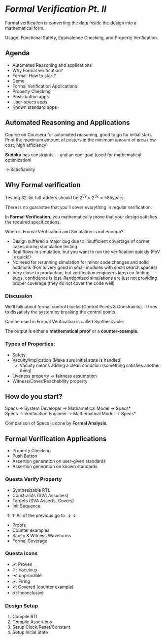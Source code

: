 # _Formal Verification Pt. II_

Formal verification is converting the data inside the design into a mathematical form.

Usage: Functional Safety, Equivalence Checking, and Property Verification.


## Agenda
- Automated Reasoning and applications
- Why Formal verification?
- Formal: How to start?
- Demo
- Formal Verification Applications
- Property Checking
- Push-button apps
- User-specs apps
- Known standard apps

## Automated Reasoning and Applications
Course on Coursera for automated reasoning, good to go for initial start.
Print the maximum amount of posters in the minimum amount of area (low cost, high efficiency)

**Sudoku** has constraints -- and an end-goal (used for mathematical optimization)

$\rightarrow$ Satisfiability

## Why Formal verification
Testing 32-bit full-adders should be $2^{32} \times 2^{32}=585 \text{years}$

There is no guarantee that you'll cover everything in regular verification.

In **Formal Verification**, you mathematically prove that your design satisfies the required specifications.

When is Formal Verification and Simulation is not enough?
- Design suffered a major bug due to insufficient covertage of corner cases during sumulation testing
- Real flows in simulation, but you want to run the verification quickly (FoV is quick!)
- No need for rerunning simulation for minor code changes and solid additions (FoV is very good in small modules with small search spaces)
- Very close to production, but verification engineers keep on finding bugs, confidence is lost. Randomized simulations are just not providing proper coverage (they do not cover the code well)

### Discussion
We'll talk about formal control blocks (Control Points & Constraints). It tries to dissatisfy the system by breaking the control points.

Can be used in Formal Verification is called Synthesizable.

The output is either a **mathematical proof** or a **counter-example**.

### Types of Properties:
- Safety
- Vacuity/Implication (Make sure initial state is handled)
    - Vacuity means adding a clean condition (something satisfies another thing)
- Liveness property $\rightarrow$ fairness assumption
- Witness/Cover/Reachability property


## How do you start?
Specs $\rightarrow$ System Developer $\rightarrow$ Mathametical Model $\rightarrow$ Specs*\
Specs $\rightarrow$ Verification Engineer $\rightarrow$ Mathematical Model $\rightarrow$ Specs*

Comparison of Specs is done by **Formal Analysis**.


## Formal Verification Applications
- Property Checking
- Push Button
- Assertion generation on user-given standards
- Assertion generation on known standards

### Questa Verify Property
- Synthesizable RTL
- Constraints (SVA Assumes)
- Targets (SVA Asserts, Covers)
- Init Sequence

$\uparrow\uparrow$ All of the previous go to $\downarrow\downarrow$
- Proofs
- Counter examples
- Sanity & Witness Waveforms
- Formal Coverage


### Questa Icons
- $\mathcal{P}$: Proven
- $\mathcal{V}$: Vacuious
- $\mathcal{U}$: unprovable
- $\mathcal{F}$: Firing
- $\mathcal{C}$: Covered (counter example)
- $\mathcal{I}$: Inconclusive

### Design Setup
1. Compile RTL
1. Compile Assertions
1. Setup Clock/Reset/Constant
1. Setup Initial State
